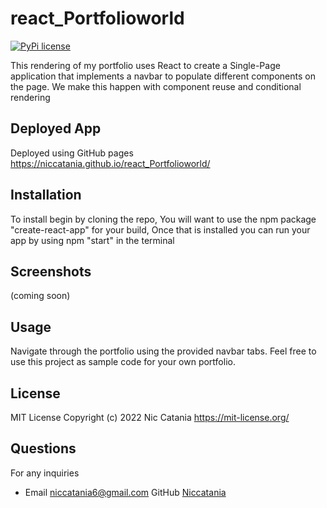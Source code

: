 # react_Portfolioworld
[![PyPi license](https://badgen.net/pypi/license/pip/)](https://pypi.com/project/pip/)

This rendering of my portfolio uses React to create a Single-Page application that implements a navbar to populate different components on the page. We make this happen with component reuse and conditional rendering

## Deployed App
Deployed using GitHub pages
https://niccatania.github.io/react_Portfolioworld/

## Installation
To install begin by cloning the repo,
You will want to use the npm package "create-react-app" for your build,
Once that is installed you can run your app by using npm "start" in the terminal

## Screenshots
(coming soon)

## Usage
Navigate through the portfolio using the provided navbar tabs.
Feel free to use this project as sample code for your own portfolio.

## License
MIT License Copyright (c) 2022 Nic Catania 
https://mit-license.org/

## Questions 
For any inquiries 
- Email niccatania6@gmail.com   GitHub [Niccatania](https://github.com/Niccatania)


